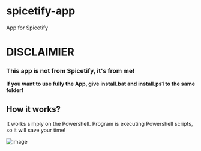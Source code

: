 # spicetify-app
App for Spicetify


# DISCLAIMIER

### This app is not from Spicetify, it's from me!

**If you want to use fully the App, give install.bat and install.ps1 to the same folder!**

## How it works?

It works simply on the Powershell. Program is executing Powershell scripts, so it will save your time!


![image](https://user-images.githubusercontent.com/63445825/201190475-6d758afb-6df7-408e-9777-9593480f3e3e.png)

